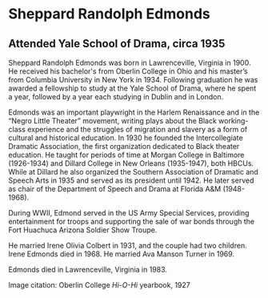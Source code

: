 # Sheppard Randolph Edmonds
## Attended Yale School of Drama, circa 1935
Sheppard Randolph Edmonds was born in Lawrenceville, Virginia in 1900. He received his bachelor's from Oberlin College in Ohio and his master’s from Columbia University in New York in 1934. Following graduation he was awarded a fellowship to study at the Yale School of Drama, where he spent a year, followed by a year each studying in Dublin and in London.

Edmonds was an important playwright in the Harlem Renaissance and in the “Negro Little Theater” movement, writing plays about the Black working-class experience and the struggles of migration and slavery as a form of cultural and historical education. In 1930 he founded the Intercollegiate Dramatic Association, the first organization dedicated to Black theater education. He taught for periods of time at Morgan College in Baltimore (1926-1934) and Dillard College in New Orleans (1935-1947), both HBCUs. While at Dillard he also organized the Southern Association of Dramatic and Speech Arts in 1935 and served as its president until 1942. He later served as chair of the Department of Speech and Drama at Florida A&M (1948-1968). 

During WWII, Edmond served in the US Army Special Services, providing entertainment for troops and supporting the sale of war bonds through the Fort Huachuca Arizona Soldier Show Troupe.

He married Irene Olivia Colbert in 1931, and the couple had two children. Irene Edmonds died in 1968. He married Ava Manson Turner in 1969.

Edmonds died in Lawrenceville, Virginia in 1983.

Image citation: Oberlin College *Hi-O-Hi* yearbook, 1927
